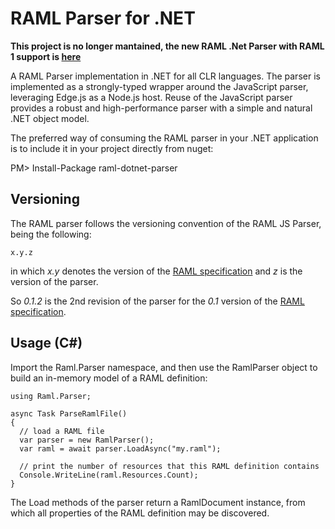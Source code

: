 # RAML Parser for .NET 

**This project is no longer mantained, the new RAML .Net Parser with RAML 1 support is [here](https://github.com/raml-org/raml-dotnet-parser-2)**


A RAML Parser implementation in .NET for all CLR languages. The parser is implemented as a strongly-typed wrapper around the JavaScript parser, leveraging Edge.js as a Node.js host. Reuse of the JavaScript parser provides a robust and high-performance parser with a simple and natural .NET object model.

The preferred way of consuming the RAML parser in your .NET application is to include it in your project directly from nuget:

PM> Install-Package raml-dotnet-parser

## Versioning

The RAML parser follows the versioning convention of the RAML JS Parser, being the following:

```
x.y.z
```

in which *x.y* denotes the version of the [RAML specification](http://raml.org/spec.html)
and *z* is the version of the parser.

So *0.1.2* is the 2nd revision of the parser for the *0.1* version
of the [RAML specification](http://raml.org/spec.html).

## Usage (C#)

Import the Raml.Parser namespace, and then use the RamlParser object to build an in-memory model of a RAML definition:

    using Raml.Parser;
    
    async Task ParseRamlFile()
    {
      // load a RAML file
      var parser = new RamlParser();
      var raml = await parser.LoadAsync("my.raml");
    
      // print the number of resources that this RAML definition contains
      Console.WriteLine(raml.Resources.Count);
    }

The Load methods of the parser return a RamlDocument instance, from which all properties of the RAML definition may
be discovered.
